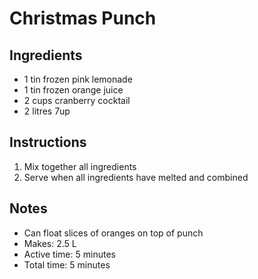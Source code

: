 # Christmas Punch

## Ingredients

- 1 tin frozen pink lemonade
- 1 tin frozen orange juice
- 2 cups cranberry cocktail
- 2 litres 7up

## Instructions

1. Mix together all ingredients
1. Serve when all ingredients have melted and combined

## Notes
- Can float slices of oranges on top of punch
- Makes: 2.5 L
- Active time: 5 minutes
- Total time: 5 minutes
